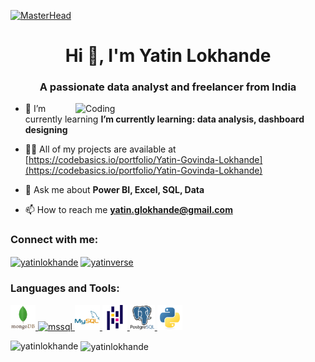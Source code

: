 

[![MasterHead](https://static.wixstatic.com/media/6c3893_60b02f5779ab4a239a715f41ba6a007e~mv2_d_5000_1447_s_2.gif)](https://YatinLokhande.io)

<h1 align="center">Hi 👋, I'm Yatin Lokhande</h1>
<h3 align="center">A passionate data analyst and freelancer from India</h3>
<img align="right" alt="Coding" width="400" src="https://cdn.dribbble.com/users/1162077/screenshots/3848914/programmer.gif">


- 🌱 I’m currently learning **I’m currently learning: data analysis, dashboard designing**

- 👨‍💻 All of my projects are available at [https://codebasics.io/portfolio/Yatin-Govinda-Lokhande](https://codebasics.io/portfolio/Yatin-Govinda-Lokhande)

- 💬 Ask me about **Power BI, Excel, SQL, Data**

- 📫 How to reach me **yatin.glokhande@gmail.com**

<h3 align="left">Connect with me:</h3>
<p align="left">
<a href="https://linkedin.com/in/yatinlokhande" target="blank"><img align="center" src="https://raw.githubusercontent.com/rahuldkjain/github-profile-readme-generator/master/src/images/icons/Social/linked-in-alt.svg" alt="yatinlokhande" height="30" width="40" /></a>
<a href="https://instagram.com/yatinverse" target="blank"><img align="center" src="https://raw.githubusercontent.com/rahuldkjain/github-profile-readme-generator/master/src/images/icons/Social/instagram.svg" alt="yatinverse" height="30" width="40" /></a>
</p>

<h3 align="left">Languages and Tools:</h3>
<p align="left"> <a href="https://www.mongodb.com/" target="_blank" rel="noreferrer"> <img src="https://raw.githubusercontent.com/devicons/devicon/master/icons/mongodb/mongodb-original-wordmark.svg" alt="mongodb" width="40" height="40"/> </a> <a href="https://www.microsoft.com/en-us/sql-server" target="_blank" rel="noreferrer"> <img src="https://www.svgrepo.com/show/303229/microsoft-sql-server-logo.svg" alt="mssql" width="40" height="40"/> </a> <a href="https://www.mysql.com/" target="_blank" rel="noreferrer"> <img src="https://raw.githubusercontent.com/devicons/devicon/master/icons/mysql/mysql-original-wordmark.svg" alt="mysql" width="40" height="40"/> </a> <a href="https://pandas.pydata.org/" target="_blank" rel="noreferrer"> <img src="https://raw.githubusercontent.com/devicons/devicon/2ae2a900d2f041da66e950e4d48052658d850630/icons/pandas/pandas-original.svg" alt="pandas" width="40" height="40"/> </a> <a href="https://www.postgresql.org" target="_blank" rel="noreferrer"> <img src="https://raw.githubusercontent.com/devicons/devicon/master/icons/postgresql/postgresql-original-wordmark.svg" alt="postgresql" width="40" height="40"/> </a> <a href="https://www.python.org" target="_blank" rel="noreferrer"> <img src="https://raw.githubusercontent.com/devicons/devicon/master/icons/python/python-original.svg" alt="python" width="40" height="40"/> </a> </p>

<p><img align="left" src="https://github-readme-stats.vercel.app/api/top-langs?username=yatinlokhande&show_icons=true&locale=en&layout=compact" alt="yatinlokhande" /></p>

<p>&nbsp;<img align="center" src="https://github-readme-stats.vercel.app/api?username=yatinlokhande&show_icons=true&locale=en" alt="yatinlokhande" /></p>
